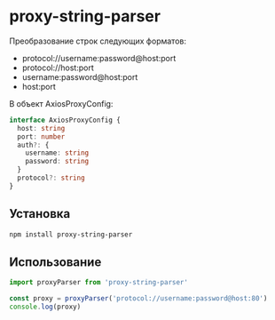 # proxy-string-parser

Преобразование строк следующих форматов:

- protocol://username:password@host:port
- protocol://host:port
- username:password@host:port
- host:port

В объект AxiosProxyConfig:

```typescript
interface AxiosProxyConfig {
  host: string
  port: number
  auth?: {
    username: string
    password: string
  }
  protocol?: string
}
```

## Установка

```bash
npm install proxy-string-parser
```

## Использование

```javascript
import proxyParser from 'proxy-string-parser'

const proxy = proxyParser('protocol://username:password@host:80')
console.log(proxy)
```
